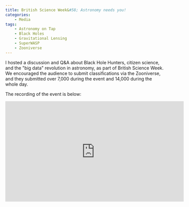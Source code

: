 ```yaml
---
title: British Science Week&#58; Astronomy needs you!
categories:
    - Media
tags:
    - Astronomy on Tap
    - Black Holes
    - Gravitational Lensing
    - SuperWASP
    - Zooniverse
---
```


I hosted a discussion and Q&A about Black Hole Hunters, citizen science, and the "big data" revolution in astronomy, as part of British Science Week. We encouraged the audience to submit classifications via the Zooniverse, and they submitted over 7,000 during the event and 14,000 during the whole day.

The recording of the event is below:

<iframe width="560" height="315" src="https://www.youtube-nocookie.com/embed/xKgf1p8lr5o" title="YouTube video player" frameborder="0" allow="accelerometer; autoplay; clipboard-write; encrypted-media; gyroscope; picture-in-picture" allowfullscreen></iframe>